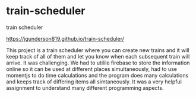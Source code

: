 # train-scheduler
train scheduler


https://jgunderson819.github.io/train-scheduler/

This project is a train scheduler where you can create new trains and it will keep track of all of them and let you know when each subsequent train will arrive.  It was challenging.  We had to utilile firebase to store the information online so it can be used at different places simultaneously, had to use momentjs to do time calculations and the program does many calculations and keeps track of differing items all simtaneously.  It was a very helpful assignment to understand many different programming aspects.
